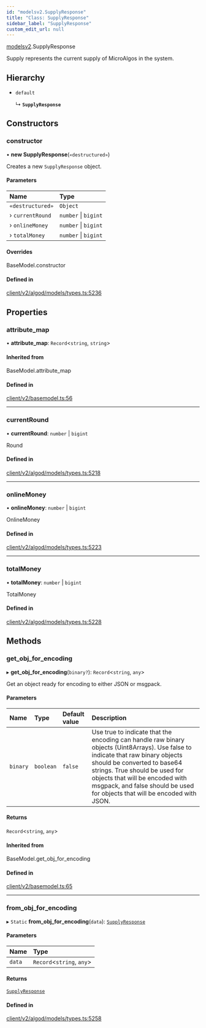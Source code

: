 ```yaml
---
id: "modelsv2.SupplyResponse"
title: "Class: SupplyResponse"
sidebar_label: "SupplyResponse"
custom_edit_url: null
---
```


[modelsv2](../namespaces/modelsv2.md).SupplyResponse

Supply represents the current supply of MicroAlgos in the system.

## Hierarchy

- `default`

  ↳ **`SupplyResponse`**

## Constructors

### constructor

• **new SupplyResponse**(`«destructured»`)

Creates a new `SupplyResponse` object.

#### Parameters

| Name | Type |
| :------ | :------ |
| `«destructured»` | `Object` |
| › `currentRound` | `number` \| `bigint` |
| › `onlineMoney` | `number` \| `bigint` |
| › `totalMoney` | `number` \| `bigint` |

#### Overrides

BaseModel.constructor

#### Defined in

[client/v2/algod/models/types.ts:5236](https://github.com/joe-p/js-algorand-sdk/blob/6a3021f/src/client/v2/algod/models/types.ts#L5236)

## Properties

### attribute\_map

• **attribute\_map**: `Record`<`string`, `string`\>

#### Inherited from

BaseModel.attribute\_map

#### Defined in

[client/v2/basemodel.ts:56](https://github.com/joe-p/js-algorand-sdk/blob/6a3021f/src/client/v2/basemodel.ts#L56)

___

### currentRound

• **currentRound**: `number` \| `bigint`

Round

#### Defined in

[client/v2/algod/models/types.ts:5218](https://github.com/joe-p/js-algorand-sdk/blob/6a3021f/src/client/v2/algod/models/types.ts#L5218)

___

### onlineMoney

• **onlineMoney**: `number` \| `bigint`

OnlineMoney

#### Defined in

[client/v2/algod/models/types.ts:5223](https://github.com/joe-p/js-algorand-sdk/blob/6a3021f/src/client/v2/algod/models/types.ts#L5223)

___

### totalMoney

• **totalMoney**: `number` \| `bigint`

TotalMoney

#### Defined in

[client/v2/algod/models/types.ts:5228](https://github.com/joe-p/js-algorand-sdk/blob/6a3021f/src/client/v2/algod/models/types.ts#L5228)

## Methods

### get\_obj\_for\_encoding

▸ **get_obj_for_encoding**(`binary?`): `Record`<`string`, `any`\>

Get an object ready for encoding to either JSON or msgpack.

#### Parameters

| Name | Type | Default value | Description |
| :------ | :------ | :------ | :------ |
| `binary` | `boolean` | `false` | Use true to indicate that the encoding can handle raw binary objects (Uint8Arrays). Use false to indicate that raw binary objects should be converted to base64 strings. True should be used for objects that will be encoded with msgpack, and false should be used for objects that will be encoded with JSON. |

#### Returns

`Record`<`string`, `any`\>

#### Inherited from

BaseModel.get\_obj\_for\_encoding

#### Defined in

[client/v2/basemodel.ts:65](https://github.com/joe-p/js-algorand-sdk/blob/6a3021f/src/client/v2/basemodel.ts#L65)

___

### from\_obj\_for\_encoding

▸ `Static` **from_obj_for_encoding**(`data`): [`SupplyResponse`](modelsv2.SupplyResponse.md)

#### Parameters

| Name | Type |
| :------ | :------ |
| `data` | `Record`<`string`, `any`\> |

#### Returns

[`SupplyResponse`](modelsv2.SupplyResponse.md)

#### Defined in

[client/v2/algod/models/types.ts:5258](https://github.com/joe-p/js-algorand-sdk/blob/6a3021f/src/client/v2/algod/models/types.ts#L5258)
